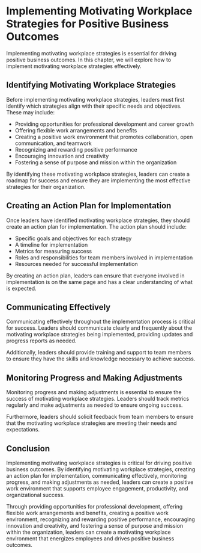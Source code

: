 Implementing Motivating Workplace Strategies for Positive Business Outcomes
======================================================================================================

Implementing motivating workplace strategies is essential for driving positive business outcomes. In this chapter, we will explore how to implement motivating workplace strategies effectively.

Identifying Motivating Workplace Strategies
-------------------------------------------

Before implementing motivating workplace strategies, leaders must first identify which strategies align with their specific needs and objectives. These may include:

* Providing opportunities for professional development and career growth
* Offering flexible work arrangements and benefits
* Creating a positive work environment that promotes collaboration, open communication, and teamwork
* Recognizing and rewarding positive performance
* Encouraging innovation and creativity
* Fostering a sense of purpose and mission within the organization

By identifying these motivating workplace strategies, leaders can create a roadmap for success and ensure they are implementing the most effective strategies for their organization.

Creating an Action Plan for Implementation
------------------------------------------

Once leaders have identified motivating workplace strategies, they should create an action plan for implementation. The action plan should include:

* Specific goals and objectives for each strategy
* A timeline for implementation
* Metrics for measuring success
* Roles and responsibilities for team members involved in implementation
* Resources needed for successful implementation

By creating an action plan, leaders can ensure that everyone involved in implementation is on the same page and has a clear understanding of what is expected.

Communicating Effectively
-------------------------

Communicating effectively throughout the implementation process is critical for success. Leaders should communicate clearly and frequently about the motivating workplace strategies being implemented, providing updates and progress reports as needed.

Additionally, leaders should provide training and support to team members to ensure they have the skills and knowledge necessary to achieve success.

Monitoring Progress and Making Adjustments
------------------------------------------

Monitoring progress and making adjustments is essential to ensure the success of motivating workplace strategies. Leaders should track metrics regularly and make adjustments as needed to ensure ongoing success.

Furthermore, leaders should solicit feedback from team members to ensure that the motivating workplace strategies are meeting their needs and expectations.

Conclusion
----------

Implementing motivating workplace strategies is critical for driving positive business outcomes. By identifying motivating workplace strategies, creating an action plan for implementation, communicating effectively, monitoring progress, and making adjustments as needed, leaders can create a positive work environment that supports employee engagement, productivity, and organizational success.

Through providing opportunities for professional development, offering flexible work arrangements and benefits, creating a positive work environment, recognizing and rewarding positive performance, encouraging innovation and creativity, and fostering a sense of purpose and mission within the organization, leaders can create a motivating workplace environment that energizes employees and drives positive business outcomes.
